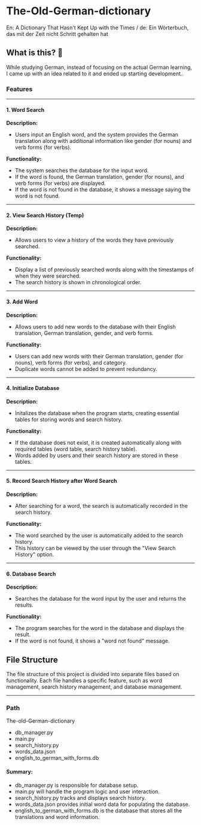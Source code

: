 # The-Old-German-dictionary
En: A Dictionary That Hasn't Kept Up with the Times / de: Ein Wörterbuch, das mit der Zeit nicht Schritt gehalten hat

## What is this? 🍺
While studying German, instead of focusing on the actual German learning, I came up with an idea related to it and ended up starting development..

### Features
---
#### 1. Word Search
**Description:**
- Users input an English word, and the system provides the German translation along with additional information like gender (for nouns) and verb forms (for verbs).

**Functionality:**
- The system searches the database for the input word.
- If the word is found, the German translation, gender (for nouns), and verb forms (for verbs) are displayed.
- If the word is not found in the database, it shows a message saying the word is not found.

---

#### 2. View Search History (Temp)
**Description:**
- Allows users to view a history of the words they have previously searched.

**Functionality:**
- Display a list of previously searched words along with the timestamps of when they were searched.
- The search history is shown in chronological order.

---

#### 3. Add Word
**Description:**
- Allows users to add new words to the database with their English translation, German translation, gender, and verb forms.

**Functionality:**
- Users can add new words with their German translation, gender (for nouns), verb forms (for verbs), and category.
- Duplicate words cannot be added to prevent redundancy.

---

#### 4. Initialize Database
**Description:**
- Initalizes the database when the program starts, creating essential tables for storing words and search history.

**Functionality:**
- If the database does not exist, it is created automatically along with required tables (word table, search history table).
- Words added by users and their search history are stored in these tables.

---

#### 5. Record Search History after Word Search
**Description:**
- After searching for a word, the search is automatically recorded in the search history.

**Functionality:**
- The word searched by the user is automatically added to the search history.
- This history can be viewed by the user through the "View Search History" option.

---

#### 6. Database Search
**Description:**
- Searches the database for the word input by the user and returns the results.

**Functionality:**
- The program searches for the word in the database and displays the result.
- If the word is not found, it shows a "word not found" message.

## File Structure
The file structure of this project is divided into separate files based on functionality.
Each file handles a specific feature, such as word management, search history management, and database management.

---

### Path
The-old-German-dictionary
-    db_manager.py
-    main.py
-    search_history.py
-    words_data.json
-    english_to_german_with_forms.db

#### Summary:
- db_manager.py is responsible for database setup.
- main.py will handle the program logic and user interaction.
- search_history.py tracks and displays search history.
- words_data.json provides initial word data for populating the database.
- english_to_german_with_forms.db is the database that stores all the translations and word information.
